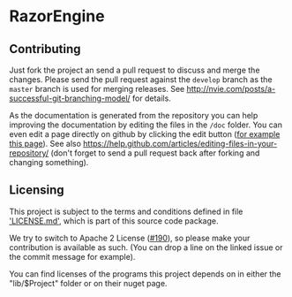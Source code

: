 ﻿# RazorEngine

## Contributing

Just fork the project an send a pull request to discuss and merge the changes.
Please send the pull request against the `develop` branch as the `master` branch is used for merging releases.
See http://nvie.com/posts/a-successful-git-branching-model/ for details.

As the documentation is generated from the repository you can help improving the documentation by editing the files in the `/doc` folder.
You can even edit a page directly on github by clicking the edit button ([for example this page](https://github.com/Antaris/RazorEngine/blob/develop/CONTRIBUTING.md)).
See also https://help.github.com/articles/editing-files-in-your-repository/ 
(don't forget to send a pull request back after forking and changing something).

## Licensing

This project is subject to the terms and conditions defined in file ['LICENSE.md'](https://github.com/Antaris/RazorEngine/blob/develop/LICENSE.md), which is part of this source code package.

We try to switch to Apache 2 License ([#190](https://github.com/Antaris/RazorEngine/issues/190)), so please make your contribution is available as such.
(You can drop a line on the linked issue or the commit message for example).

You can find licenses of the programs this project depends on in either the "lib/$Project" folder or on their nuget page.